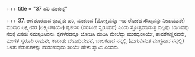 +++
title = "37 ಹರಿ ಮುಕುನ್ದ"

+++
37. ಆಗ ಶೂರನಾದ ಭೀಷ್ಮನು ಹರಿ,  ಮುಕುಂದ (ಮೋಕ್ಷವನ್ನೂ ಇಹ ಲೋಕದ ಸೌಖ್ಯವನ್ನು ನೀಡುವವನೇ) ಮುರಾರಿ  ಲಕ್ಷ್ಮೀವರ (ಲಕ್ಷ್ಮೀಪತಿಯೇ) ನೃಕೇಸರಿ (ನರಸಿಂಹ ಸ್ವರೂಪನೆ) ಎಂದು ಸ್ತೋತ್ರಮಾಡುತ್ತ ಬಿಲ್ಲನ್ನು ಬಾಣವನ್ನು ನೆಲಕ್ಕೆ ಎಸೆದು ನಮಸ್ಕರಿಸಿದನು. ಕೈಗಳೆರಡನ್ನೂ ಜೋಡಿಸಿ ವಂದಿಸಿ ಮೇಲೆದ್ದು ಮುರಧ್ವಂಸಿಯೇ, ತಾವರೆಗಣ್ಣಿನವನೇ, ಮಂಗಳ ಸ್ವರೂಪಿ ರಾಮನೇ, ಕಾಪಾಡು ದೇವಾಧಿದೇವನೆ, ಬಾಲಕನಾದ ನನ್ನಲ್ಲಿ (ಮಗುವಿನಂತೆ ಮುಗ್ಧನಾದ ನನ್ನಲ್ಲಿ) ಒಳಿತು ಕೆಡುಕುಗಳನ್ನು ಹುಡುಕುವುದು ಸರಿಯೇ ಹೇಳು ಸ್ವಾಮಿ ಎಂದನು.